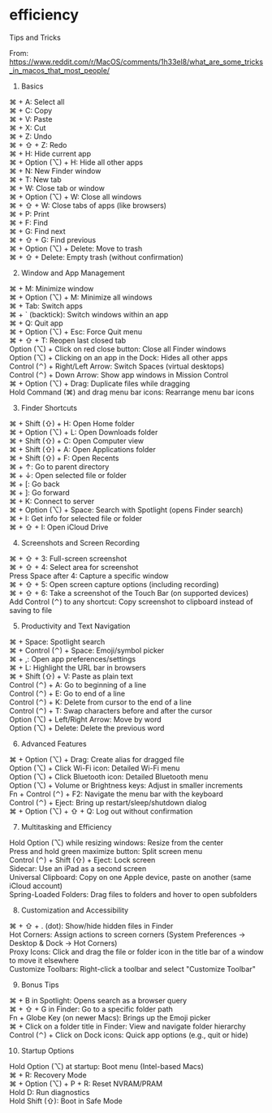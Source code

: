 # efficiency
Tips and Tricks

From: https://www.reddit.com/r/MacOS/comments/1h33el8/what_are_some_tricks_in_macos_that_most_people/

1. Basics

  ⌘ + A: Select all  
  ⌘ + C: Copy  
  ⌘ + V: Paste  
  ⌘ + X: Cut  
  ⌘ + Z: Undo  
  ⌘ + ⇧ + Z: Redo  
  ⌘ + H: Hide current app  
  ⌘ + Option (⌥) + H: Hide all other apps  
  ⌘ + N: New Finder window  
  ⌘ + T: New tab  
  ⌘ + W: Close tab or window  
  ⌘ + Option (⌥) + W: Close all windows  
  ⌘ + ⇧ + W: Close tabs of apps (like browsers)  
  ⌘ + P: Print  
  ⌘ + F: Find  
  ⌘ + G: Find next  
  ⌘ + ⇧ + G: Find previous  
  ⌘ + Option (⌥) + Delete: Move to trash  
  ⌘ + ⇧ + Delete: Empty trash (without confirmation)  

  
2. Window and App Management

⌘ + M: Minimize window  
⌘ + Option (⌥) + M: Minimize all windows  
⌘ + Tab: Switch apps   
⌘ + ` (backtick): Switch windows within an app  
⌘ + Q: Quit app  
⌘ + Option (⌥) + Esc: Force Quit menu  
⌘ + ⇧ + T: Reopen last closed tab  
Option (⌥) + Click on red close button: Close all Finder windows  
Option (⌥) + Clicking on an app in the Dock: Hides all other apps  
Control (⌃) + Right/Left Arrow: Switch Spaces (virtual desktops)  
Control (⌃) + Down Arrow: Show app windows in Mission Control  
⌘ + Option (⌥) + Drag: Duplicate files while dragging  
Hold Command (⌘) and drag menu bar icons: Rearrange menu bar icons  


3. Finder Shortcuts

⌘ + Shift (⇧) + H: Open Home folder  
⌘ + Option (⌥) + L: Open Downloads folder  
⌘ + Shift (⇧) + C: Open Computer view  
⌘ + Shift (⇧) + A: Open Applications folder  
⌘ + Shift (⇧) + F: Open Recents  
⌘ + ↑: Go to parent directory  
⌘ + ↓: Open selected file or folder  
⌘ + [: Go back  
⌘ + ]: Go forward  
⌘ + K: Connect to server  
⌘ + Option (⌥) + Space: Search with Spotlight (opens Finder search)  
⌘ + I: Get info for selected file or folder  
⌘ + ⇧ + I: Open iCloud Drive  

4. Screenshots and Screen Recording  

⌘ + ⇧ + 3: Full-screen screenshot  
⌘ + ⇧ + 4: Select area for screenshot  
Press Space after 4: Capture a specific window  
⌘ + ⇧ + 5: Open screen capture options (including recording)  
⌘ + ⇧ + 6: Take a screenshot of the Touch Bar (on supported devices)  
Add Control (⌃) to any shortcut: Copy screenshot to clipboard instead of saving to file  


5. Productivity and Text Navigation  

⌘ + Space: Spotlight search  
⌘ + Control (⌃) + Space: Emoji/symbol picker  
⌘ + ,: Open app preferences/settings  
⌘ + L: Highlight the URL bar in browsers  
⌘ + Shift (⇧) + V: Paste as plain text    
Control (⌃) + A: Go to beginning of a line  
Control (⌃) + E: Go to end of a line  
Control (⌃) + K: Delete from cursor to the end of a line  
Control (⌃) + T: Swap characters before and after the cursor  
Option (⌥) + Left/Right Arrow: Move by word  
Option (⌥) + Delete: Delete the previous word  

6. Advanced Features

⌘ + Option (⌥) + Drag: Create alias for dragged file  
Option (⌥) + Click Wi-Fi icon: Detailed Wi-Fi menu  
Option (⌥) + Click Bluetooth icon: Detailed Bluetooth menu  
Option (⌥) + Volume or Brightness keys: Adjust in smaller increments  
Fn + Control (⌃) + F2: Navigate the menu bar with the keyboard  
Control (⌃) + Eject: Bring up restart/sleep/shutdown dialog  
⌘ + Option (⌥) + ⇧ + Q: Log out without confirmation  

7. Multitasking and Efficiency

Hold Option (⌥) while resizing windows: Resize from the center   
Press and hold green maximize button: Split screen menu  
Control (⌃) + Shift (⇧) + Eject: Lock screen  
Sidecar: Use an iPad as a second screen  
Universal Clipboard: Copy on one Apple device, paste on another (same iCloud account)  
Spring-Loaded Folders: Drag files to folders and hover to open subfolders  

8. Customization and Accessibility

⌘ + ⇧ + . (dot): Show/hide hidden files in Finder  
Hot Corners: Assign actions to screen corners (System Preferences → Desktop & Dock → Hot Corners)  
Proxy Icons: Click and drag the file or folder icon in the title bar of a window to move it elsewhere  
Customize Toolbars: Right-click a toolbar and select "Customize Toolbar"  

9. Bonus Tips

⌘ + B in Spotlight: Opens search as a browser query  
⌘ + ⇧ + G in Finder: Go to a specific folder path  
Fn + Globe Key (on newer Macs): Brings up the Emoji picker  
⌘ + Click on a folder title in Finder: View and navigate folder hierarchy  
Control (⌃) + Click on Dock icons: Quick app options (e.g., quit or hide)  

10. Startup Options

Hold Option (⌥) at startup: Boot menu (Intel-based Macs)  
⌘ + R: Recovery Mode  
⌘ + Option (⌥) + P + R: Reset NVRAM/PRAM  
Hold D: Run diagnostics  
Hold Shift (⇧): Boot in Safe Mode  
